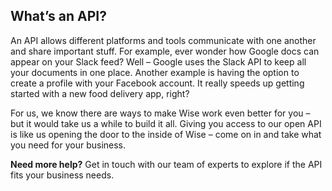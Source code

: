## What’s an API?  
An API allows different platforms and tools communicate with one another and share important stuff. For example, ever wonder how Google docs can appear on your Slack feed? Well – Google uses the Slack API to keep all your documents in one place. Another example is having the option to create a profile with your Facebook account. It really speeds up getting started with a new food delivery app, right?

For us, we know there are ways to make Wise work even better for you – but it would take us a while to build it all. Giving you access to our open API is like us opening the door to the inside of Wise – come on in and take what you need for your business.

 **Need more help?** Get in touch with our team of experts to explore if the API fits your business needs.